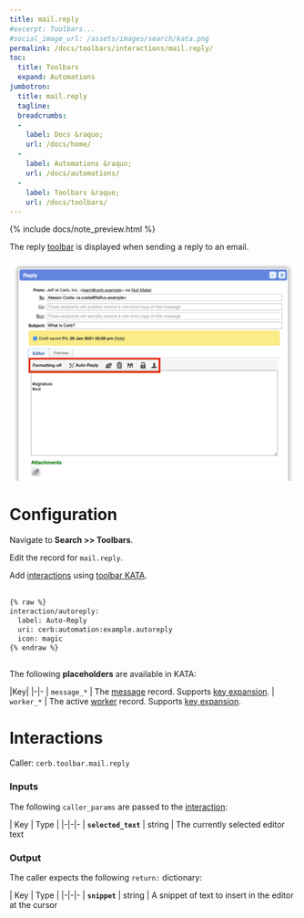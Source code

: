 ```yaml
---
title: mail.reply
#excerpt: Toolbars...
#social_image_url: /assets/images/search/kata.png
permalink: /docs/toolbars/interactions/mail.reply/
toc:
  title: Toolbars
  expand: Automations
jumbotron:
  title: mail.reply
  tagline: 
  breadcrumbs:
  -
    label: Docs &raquo;
    url: /docs/home/
  -
    label: Automations &raquo;
    url: /docs/automations/
  -
    label: Toolbars &raquo;
    url: /docs/toolbars/
---
```


{% include docs/note_preview.html %}

The reply [toolbar](/docs/toolbars/) is displayed when sending a reply to an email.

<div class="cerb-screenshot">
<img src="/assets/images/docs/toolbars/mail-reply.png" class="screenshot">
</div>

# Configuration

Navigate to **Search >> Toolbars**.

Edit the record for `mail.reply`.

Add [interactions](/docs/automations/triggers/interaction.web.worker/) using [toolbar KATA](/docs/toolbars/#kata).

<pre>
<code class="language-cerb">
{% raw %}
interaction/autoreply:
  label: Auto-Reply
  uri: cerb:automation:example.autoreply
  icon: magic
{% endraw %}
</code>
</pre>

The following **placeholders** are available in KATA:

|Key|
|-|-
| `message_*` | The [message](/docs/records/types/message/) record. Supports [key expansion](/docs/bots/behaviors/dictionaries/key-expansion/).
| `worker_*` | The active [worker](/docs/records/types/worker/) record. Supports [key expansion](/docs/bots/behaviors/dictionaries/key-expansion/).

# Interactions

Caller: `cerb.toolbar.mail.reply`

### Inputs

The following `caller_params` are passed to the [interaction](/docs/automations/triggers/interaction.web.worker/):

| Key | Type |
|-|-|-
| **`selected_text`** | string | The currently selected editor text

### Output

The caller expects the following `return:` dictionary:

| Key | Type |
|-|-|-
| **`snippet`** | string | A snippet of text to insert in the editor at the cursor
